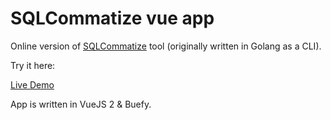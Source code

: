 # SQLCommatize vue app

Online version of [SQLCommatize](https://github.com/jszafran/sqlcommatize) tool (originally written in Golang as a CLI).

Try it here:

[Live Demo](https://jszafran.github.io/sqlcommatize-app)

App is written in VueJS 2 & Buefy.
